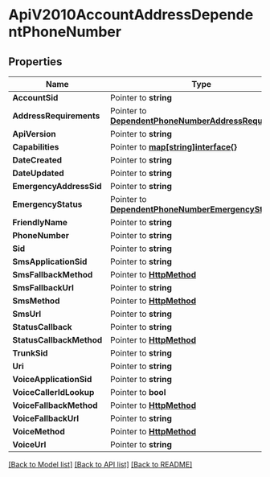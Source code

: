 # ApiV2010AccountAddressDependentPhoneNumber

## Properties

Name | Type | Description | Notes
------------ | ------------- | ------------- | -------------
**AccountSid** | Pointer to **string** |  | [optional] 
**AddressRequirements** | Pointer to [**DependentPhoneNumberAddressRequirement**](dependent_phone_number_address_requirement.md) |  | [optional] 
**ApiVersion** | Pointer to **string** |  | [optional] 
**Capabilities** | Pointer to [**map[string]interface{}**](.md) |  | [optional] 
**DateCreated** | Pointer to **string** |  | [optional] 
**DateUpdated** | Pointer to **string** |  | [optional] 
**EmergencyAddressSid** | Pointer to **string** |  | [optional] 
**EmergencyStatus** | Pointer to [**DependentPhoneNumberEmergencyStatus**](dependent_phone_number_emergency_status.md) |  | [optional] 
**FriendlyName** | Pointer to **string** |  | [optional] 
**PhoneNumber** | Pointer to **string** |  | [optional] 
**Sid** | Pointer to **string** |  | [optional] 
**SmsApplicationSid** | Pointer to **string** |  | [optional] 
**SmsFallbackMethod** | Pointer to [**HttpMethod**](http_method.md) |  | [optional] 
**SmsFallbackUrl** | Pointer to **string** |  | [optional] 
**SmsMethod** | Pointer to [**HttpMethod**](http_method.md) |  | [optional] 
**SmsUrl** | Pointer to **string** |  | [optional] 
**StatusCallback** | Pointer to **string** |  | [optional] 
**StatusCallbackMethod** | Pointer to [**HttpMethod**](http_method.md) |  | [optional] 
**TrunkSid** | Pointer to **string** |  | [optional] 
**Uri** | Pointer to **string** |  | [optional] 
**VoiceApplicationSid** | Pointer to **string** |  | [optional] 
**VoiceCallerIdLookup** | Pointer to **bool** |  | [optional] 
**VoiceFallbackMethod** | Pointer to [**HttpMethod**](http_method.md) |  | [optional] 
**VoiceFallbackUrl** | Pointer to **string** |  | [optional] 
**VoiceMethod** | Pointer to [**HttpMethod**](http_method.md) |  | [optional] 
**VoiceUrl** | Pointer to **string** |  | [optional] 

[[Back to Model list]](../README.md#documentation-for-models) [[Back to API list]](../README.md#documentation-for-api-endpoints) [[Back to README]](../README.md)



